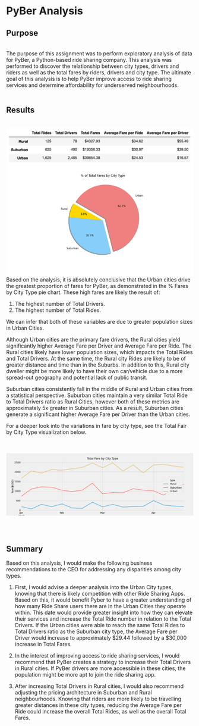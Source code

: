 # PyBer Analysis
## Purpose
<br/>
The purpose of this assignment was to perform exploratory analysis of data for PyBer, a Python-based ride sharing company. This analysis was performed to discover the relationship between city types, drivers and riders as well as the total fares by riders, drivers and city type. The ultimate goal of this analysis is to help PyBer improve access to ride sharing services and determine affordability for underserved neighbourhoods.
<br/><br/>

## Results
<br/>
 <img align="center" src="https://github.com/hollyouellette/PyBer_Analysis/blob/main/Analysis/pyber_summary.png">
 
 <img align="right" src="https://github.com/hollyouellette/PyBer_Analysis/blob/main/Analysis/Fig5.png" width=500 >
 

Based on the analysis, it is absolutely conclusive that the Urban cities drive the greatest proportion of fares for PyBer, as demonstrated in the % Fares by City Type pie chart. These high fares are likely the result of:
 
  1. The highest number of Total Drivers.
  2. The highest number of Total Rides.

We can infer that both of these variables are due to greater population sizes in Urban Cities. 

Although Urban cities are the primary fare drivers, the Rural cities yield significantly higher Average Fare per Driver and Average Fare per Ride. The Rural cities likely have lower population sizes, which impacts the Total Rides and Total Drivers. At the same time, the Rural city Rides are likely to be of greater distance and time than in the Suburbs. In addition to this, Rural city dweller might be more likely to have their own car/vehicle due to a more spread-out geography and potential lack of public transit.   

Suburban cities consistently fall in the middle of Rural and Urban cities from a statistical perspective. Suburban cities maintain a very similar Total Ride to Total Drivers ratio as Rural Cities, however both of these metrics are approximately 5x greater in Suburban cities. As a result, Suburban cities generate a significant higher Average Fare per Driver than the Urban cities. 

For a deeper look into the variations in fare by city type, see the Total Fair by City Type visualization below. 

<br/><br/>
<img align="center" src="https://github.com/hollyouellette/PyBer_Analysis/blob/main/Analysis/PyBer_fare_summary.png">

<br/><br/>
## Summary

Based on this analysis, I would make the following business recommendations to the CEO for addressing any disparities among city types.

 1. First, I would advise a deeper analysis into the Urban City types, knowing that there is likely competition with other Ride Sharing Apps. Based on this, it would benefit Pyber to have a greater understanding of how many Ride Share users there are in the Urban Cities they operate within. This date would provide greater insight into how they can elevate their services and increase the Total Ride number in relation to the Total Drivers. If the Urban cities were able to reach the same Total Rides to Total Drivers ratio as the Suburban city type, the Average Fare per Driver would increase to approximately $29.44 followed by a $30,000 increase in Total Fares.   

 2. In the interest of improving access to ride sharing services, I would recommend that PyBer creates a strategy to increase their Total Drivers in Rural cities. If PyBer drivers are more accessible in these cities, the population might be more apt to join the ride sharing app. 

 3. After increasing Total Drivers in Rural cities, I would also recommend adjusting the pricing architecture in Suburban and Rural neighbourhoods. Knowing that riders are more likely to be travelling greater distances in these city types, reducing the Average Fare per Ride could increase the overall Total Rides, as well as the overall Total Fares.
